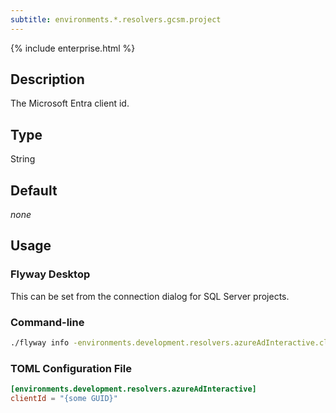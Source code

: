 ```yaml
---
subtitle: environments.*.resolvers.gcsm.project
---
```


{% include enterprise.html %}

## Description

The Microsoft Entra client id.

## Type

String

## Default

<i>none</i>

## Usage

### Flyway Desktop

This can be set from the connection dialog for SQL Server projects.

### Command-line

```bash
./flyway info -environments.development.resolvers.azureAdInteractive.clientId='{some GUID}'
```

### TOML Configuration File

```toml
[environments.development.resolvers.azureAdInteractive]
clientId = "{some GUID}"
```
